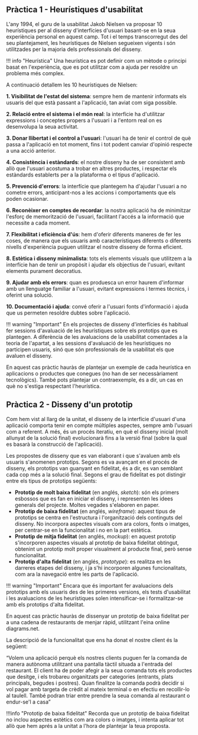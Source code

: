 ## Pràctica 1 - Heurístiques d'usabilitat

L'any 1994, el guru de la usabilitat Jakob Nielsen va proposar 10 heurístiques per al disseny d'interfícies d'usuari basant-se en la seua experiència personal en aquest camp. Tot i el temps transcorregut des del seu plantejament, les heurístiques de Nielsen segueixen vigents i són utilitzades per la majoria dels professionals del disseny.

!!! info "Heurística"
    Una heurística es pot definir com un mètode o principi basat en l'experiència, que es pot utilitzar com a ajuda per resoldre un problema més complex.

A continuació detallem les 10 heurístiques de Nielsen:

**1. Visibilitat de l'estat del sistema**: sempre hem de mantenir informats els usuaris del que està passant a l'aplicació, tan aviat com siga possible.

**2. Relació entre el sistema i el món real**: la interfície ha d'utilitzar expressions i conceptes propers a l'usuari i a l'entorn real on es desenvolupa la seua activitat.

**3. Donar llibertat i el control a l'usuari**: l'usuari ha de tenir el control de què passa a l'aplicació en tot moment, fins i tot podent canviar d'opinió respecte a una acció anterior.

**4. Consistència i estàndards**: el nostre disseny ha de ser consistent amb allò que l'usuari acostuma a trobar en altres productes, i respectar els estàndards establerts per a la plataforma o el tipus d'aplicació.

**5. Prevenció d'errors**: la interfície que plantegem ha d'ajudar l'usuari a no cometre errors, anticipant-nos a les accions i comportaments que els poden ocasionar.

**6. Reconèixer en comptes de recordar**: la nostra aplicació ha de minimitzar l'esforç de memorització de l'usuari, facilitant l'accés a la informació que necessite a cada moment.

**7. Flexibilitat i eficiència d'ús**: hem d'oferir diferents maneres de fer les coses, de manera que els usuaris amb característiques diferents o diferents nivells d'experiència puguen utilitzar el nostre disseny de forma eficient.

**8. Estètica i disseny minimalista**: tots els elements visuals que utilitzem a la interfície han de tenir un propòsit i ajudar els objectius de l'usuari, evitant elements purament decoratius.

**9. Ajudar amb els errors**: quan es produesca un error haurem d'informar amb un llenguatge familiar a l'usuari, evitant expressions i termes tècnics, i oferint una solució.

**10. Documentació i ajuda**: convé oferir a l'usuari fonts d'informació i ajuda que us permeten resoldre dubtes sobre l'aplicació.

!!! warning "Important"
    En els projectes de disseny d'interfícies és habitual fer sessions d'avaluació de les heurístiques sobre els prototips que es plantegen. A diferència de les avaluacions de la usabilitat comentades a la teoria de l'apartat, a les sessions d'avaluació de les heurístiques no participen usuaris, sinó que són professionals de la usabilitat els que avaluen el disseny.

En aquest cas pràctic hauràs de plantejar un exemple de cada heurística en aplicacions o productes que conegues (no han de ser necessàriament tecnològics). També pots plantejar un contraexemple, és a dir, un cas en què no s'estiga respectant l'heurística. 

## Pràctica 2 - Disseny d'un prototip

Com hem vist al llarg de la unitat, el disseny de la interfície d'usuari d'una aplicació comporta tenir en compte múltiples aspectes, sempre amb l'usuari com a referent. A més, és un procés iteratiu, en què el disseny inicial (molt allunyat de la solució final) evolucionarà fins a la versió final (sobre la qual es basarà la construcció de l'aplicació).

Les propostes de disseny que es van elaborant i que s'avaluen amb els usuaris s'anomenen prototips. Segons es va avançant en el procés de disseny, els prototips van guanyant en fidelitat, és a dir, es van semblant cada cop més a la solució final. Segons el grau de fidelitat es pot distingir entre els tipus de prototips següents:

- **Prototip de molt baixa fidelitat** (en anglés, *sketch*): són els primers esbossos que es fan en iniciar el disseny, i representen les idees generals del projecte. Moltes vegades s'elaboren en paper.
- **Prototip de baixa fidelitat** (en anglés, *wireframe*): aquest tipus de prototips se centra en l'estructura i l'organització dels continguts del disseny. No incorpora aspectes visuals com ara colors, fonts o imatges, per centrar-se en la funcionalitat i no en la part estètica.
- **Prototip de mitja fidelitat** (en anglés, *mockup*): en aquest prototip s'incorporen aspectes visuals al prototip de baixa fidelitat obtingut, obtenint un prototip molt proper visualment al producte final, però sense funcionalitat.
- **Prototip d'alta fidelitat** (en anglés, *prototype*): es realitza en les darreres etapes del disseny, i ja s'hi incorporen algunes funcionalitats, com ara la navegació entre les parts de l'aplicació. 

!!! warning "Important"
    Encara que és important fer avaluacions dels prototips amb els usuaris des de les primeres versions, els tests d'usabilitat i les avaluacions de les heurístiques solen intensificar-se i formalitzar-se amb els prototips d'alta fidelitat.

En aquest cas pràctic hauràs de dissenyar un prototip de baixa fidelitat per a una cadena de restaurants de menjar ràpid, utilitzant l'eina online diagrams.net.

La descripció de la funcionalitat que ens ha donat el nostre client és la següent:

“Volem una aplicació perquè els nostres clients puguen fer la comanda de manera autònoma utilitzant una pantalla tàctil situada a l'entrada del restaurant. El client ha de poder afegir a la seua comanda tots els productes que desitge, i els trobareu organitzats per categories (entrants, plats principals, begudes i postres). Quan finalitze la comanda podrà decidir si vol pagar amb targeta de crèdit al mateix terminal o en efectiu en recollir-lo al taulell. També podran triar entre prendre la seua comanda al restaurant o endur-se'l a casa” 

!!!info "Prototip de baixa fidelitat"
    Recorda que un prototip de baixa fidelitat no inclou aspectes estètics com ara colors o imatges, i intenta aplicar tot allò que hem aprés a la unitat a l'hora de plantejar la teua proposta. 

